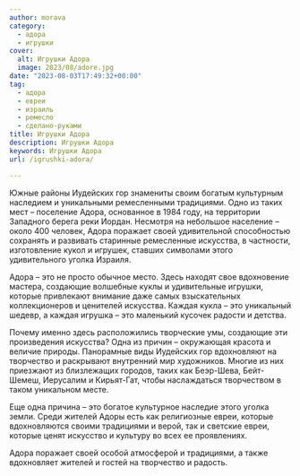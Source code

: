 ```yaml
---
author: morava
category:
  - адора
  - игрушки
cover:
  alt: Игрушки Адора
  image: 2023/08/adore.jpg
date: "2023-08-03T17:49:32+00:00"
tag:
  - адора
  - евреи
  - израиль
  - ремесло
  - сделано-руками
title: Игрушки Адора
description: Игрушки Адора
keywords: Игрушки Адора
url: /igrushki-adora/

---
```

Южные районы Иудейских гор знамениты своим богатым культурным наследием и уникальными ремесленными традициями. Одно из таких мест – поселение Адора, основанное в 1984 году, на территории Западного берега реки Иордан. Несмотря на небольшое население – около 400 человек, Адора поражает своей удивительной способностью сохранять и развивать старинные ремесленные искусства, в частности, изготовление кукол и игрушек, ставших символами этого удивительного уголка Израиля.

Адора – это не просто обычное место. Здесь находят свое вдохновение мастера, создающие волшебные куклы и удивительные игрушки, которые привлекают внимание даже самых взыскательных коллекционеров и ценителей искусства. Каждая кукла – это уникальный шедевр, а каждая игрушка – это маленький кусочек радости и детства.

Почему именно здесь расположились творческие умы, создающие эти произведения искусства? Одна из причин – окружающая красота и величие природы. Панорамные виды Иудейских гор вдохновляют на творчество и раскрывают внутренний мир художников. Многие из них приезжают из близлежащих городов, таких как Беэр-Шева, Бейт-Шемеш, Иерусалим и Кирьят-Гат, чтобы наслаждаться творчеством в таком уникальном месте.

Еще одна причина – это богатое культурное наследие этого уголка земли. Среди жителей Адоры есть как религиозные евреи, которые вдохновляются своими традициями и верой, так и светские евреи, которые ценят искусство и культуру во всех ее проявлениях.

Адора поражает своей особой атмосферой и традициями, а также вдохновляет жителей и гостей на творчество и радость.
